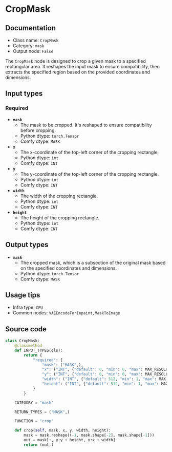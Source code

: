 # CropMask
## Documentation
- Class name: `CropMask`
- Category: `mask`
- Output node: `False`

The `CropMask` node is designed to crop a given mask to a specified rectangular area. It reshapes the input mask to ensure compatibility, then extracts the specified region based on the provided coordinates and dimensions.
## Input types
### Required
- **`mask`**
    - The mask to be cropped. It's reshaped to ensure compatibility before cropping.
    - Python dtype: `torch.Tensor`
    - Comfy dtype: `MASK`
- **`x`**
    - The x-coordinate of the top-left corner of the cropping rectangle.
    - Python dtype: `int`
    - Comfy dtype: `INT`
- **`y`**
    - The y-coordinate of the top-left corner of the cropping rectangle.
    - Python dtype: `int`
    - Comfy dtype: `INT`
- **`width`**
    - The width of the cropping rectangle.
    - Python dtype: `int`
    - Comfy dtype: `INT`
- **`height`**
    - The height of the cropping rectangle.
    - Python dtype: `int`
    - Comfy dtype: `INT`
## Output types
- **`mask`**
    - The cropped mask, which is a subsection of the original mask based on the specified coordinates and dimensions.
    - Python dtype: `torch.Tensor`
    - Comfy dtype: `MASK`
## Usage tips
- Infra type: `CPU`
- Common nodes: `VAEEncodeForInpaint,MaskToImage`


## Source code
```python
class CropMask:
    @classmethod
    def INPUT_TYPES(cls):
        return {
            "required": {
                "mask": ("MASK",),
                "x": ("INT", {"default": 0, "min": 0, "max": MAX_RESOLUTION, "step": 1}),
                "y": ("INT", {"default": 0, "min": 0, "max": MAX_RESOLUTION, "step": 1}),
                "width": ("INT", {"default": 512, "min": 1, "max": MAX_RESOLUTION, "step": 1}),
                "height": ("INT", {"default": 512, "min": 1, "max": MAX_RESOLUTION, "step": 1}),
            }
        }

    CATEGORY = "mask"

    RETURN_TYPES = ("MASK",)

    FUNCTION = "crop"

    def crop(self, mask, x, y, width, height):
        mask = mask.reshape((-1, mask.shape[-2], mask.shape[-1]))
        out = mask[:, y:y + height, x:x + width]
        return (out,)

```
